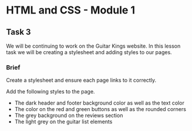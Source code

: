 # HTML and CSS - Module 1

## Task 3

We will be continuing to work on the Guitar Kings website. In this lesson task we will be creating a stylesheet and adding styles to our pages.

### Brief

Create a stylesheet and ensure each page links to it correctly.

Add the following styles to the page.
- The dark header and footer background color as well as the text color
- The color on the red and green buttons as well as the rounded corners
- The grey background on the reviews section
- The light grey on the guitar list elements
